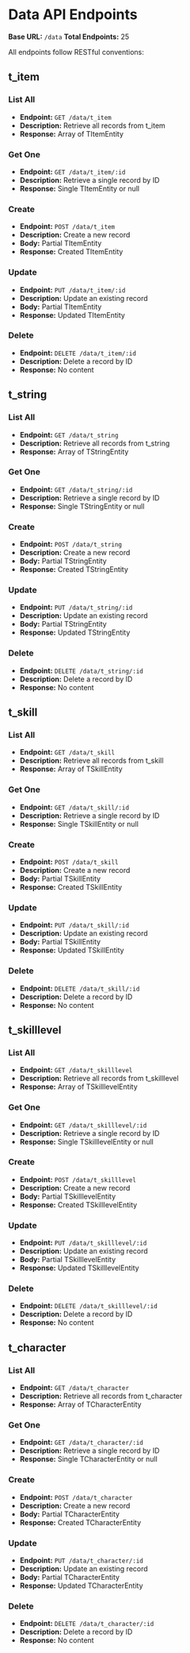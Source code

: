 # Data API Endpoints

**Base URL:** `/data`
**Total Endpoints:** 25

All endpoints follow RESTful conventions:

## t_item

### List All
- **Endpoint:** `GET /data/t_item`
- **Description:** Retrieve all records from t_item
- **Response:** Array of TItemEntity

### Get One
- **Endpoint:** `GET /data/t_item/:id`
- **Description:** Retrieve a single record by ID
- **Response:** Single TItemEntity or null

### Create
- **Endpoint:** `POST /data/t_item`
- **Description:** Create a new record
- **Body:** Partial TItemEntity
- **Response:** Created TItemEntity

### Update
- **Endpoint:** `PUT /data/t_item/:id`
- **Description:** Update an existing record
- **Body:** Partial TItemEntity
- **Response:** Updated TItemEntity

### Delete
- **Endpoint:** `DELETE /data/t_item/:id`
- **Description:** Delete a record by ID
- **Response:** No content

## t_string

### List All
- **Endpoint:** `GET /data/t_string`
- **Description:** Retrieve all records from t_string
- **Response:** Array of TStringEntity

### Get One
- **Endpoint:** `GET /data/t_string/:id`
- **Description:** Retrieve a single record by ID
- **Response:** Single TStringEntity or null

### Create
- **Endpoint:** `POST /data/t_string`
- **Description:** Create a new record
- **Body:** Partial TStringEntity
- **Response:** Created TStringEntity

### Update
- **Endpoint:** `PUT /data/t_string/:id`
- **Description:** Update an existing record
- **Body:** Partial TStringEntity
- **Response:** Updated TStringEntity

### Delete
- **Endpoint:** `DELETE /data/t_string/:id`
- **Description:** Delete a record by ID
- **Response:** No content

## t_skill

### List All
- **Endpoint:** `GET /data/t_skill`
- **Description:** Retrieve all records from t_skill
- **Response:** Array of TSkillEntity

### Get One
- **Endpoint:** `GET /data/t_skill/:id`
- **Description:** Retrieve a single record by ID
- **Response:** Single TSkillEntity or null

### Create
- **Endpoint:** `POST /data/t_skill`
- **Description:** Create a new record
- **Body:** Partial TSkillEntity
- **Response:** Created TSkillEntity

### Update
- **Endpoint:** `PUT /data/t_skill/:id`
- **Description:** Update an existing record
- **Body:** Partial TSkillEntity
- **Response:** Updated TSkillEntity

### Delete
- **Endpoint:** `DELETE /data/t_skill/:id`
- **Description:** Delete a record by ID
- **Response:** No content

## t_skilllevel

### List All
- **Endpoint:** `GET /data/t_skilllevel`
- **Description:** Retrieve all records from t_skilllevel
- **Response:** Array of TSkilllevelEntity

### Get One
- **Endpoint:** `GET /data/t_skilllevel/:id`
- **Description:** Retrieve a single record by ID
- **Response:** Single TSkilllevelEntity or null

### Create
- **Endpoint:** `POST /data/t_skilllevel`
- **Description:** Create a new record
- **Body:** Partial TSkilllevelEntity
- **Response:** Created TSkilllevelEntity

### Update
- **Endpoint:** `PUT /data/t_skilllevel/:id`
- **Description:** Update an existing record
- **Body:** Partial TSkilllevelEntity
- **Response:** Updated TSkilllevelEntity

### Delete
- **Endpoint:** `DELETE /data/t_skilllevel/:id`
- **Description:** Delete a record by ID
- **Response:** No content

## t_character

### List All
- **Endpoint:** `GET /data/t_character`
- **Description:** Retrieve all records from t_character
- **Response:** Array of TCharacterEntity

### Get One
- **Endpoint:** `GET /data/t_character/:id`
- **Description:** Retrieve a single record by ID
- **Response:** Single TCharacterEntity or null

### Create
- **Endpoint:** `POST /data/t_character`
- **Description:** Create a new record
- **Body:** Partial TCharacterEntity
- **Response:** Created TCharacterEntity

### Update
- **Endpoint:** `PUT /data/t_character/:id`
- **Description:** Update an existing record
- **Body:** Partial TCharacterEntity
- **Response:** Updated TCharacterEntity

### Delete
- **Endpoint:** `DELETE /data/t_character/:id`
- **Description:** Delete a record by ID
- **Response:** No content

